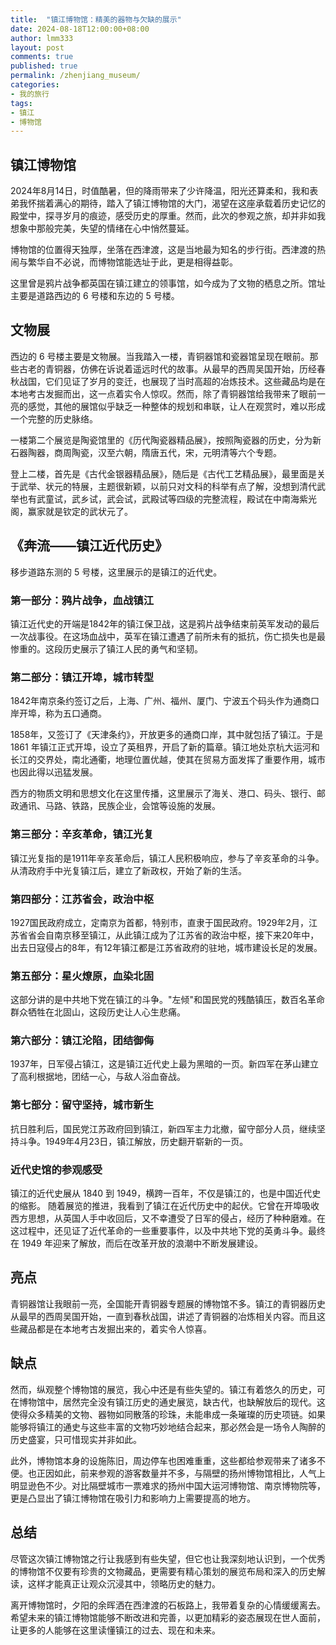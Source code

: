 ```yaml
---
title:  "镇江博物馆：精美的器物与欠缺的展示"
date: 2024-08-18T12:00:00+08:00
author: lmm333
layout: post
comments: true
published: true
permalink: /zhenjiang_museum/
categories:
- 我的旅行
tags:
- 镇江
- 博物馆
---
```


## 镇江博物馆

2024年8月14日，时值酷暑，但的降雨带来了少许降温，阳光还算柔和，我和表弟我怀揣着满心的期待，踏入了镇江博物馆的大门，渴望在这座承载着历史记忆的殿堂中，探寻岁月的痕迹，感受历史的厚重。然而，此次的参观之旅，却并非如我想象中那般完美，失望的情绪在心中悄然蔓延。

博物馆的位置得天独厚，坐落在西津渡，这是当地最为知名的步行街。西津渡的热闹与繁华自不必说，而博物馆能选址于此，更是相得益彰。

这里曾是鸦片战争都英国在镇江建立的领事馆，如今成为了文物的栖息之所。馆址主要是道路西边的 6 号楼和东边的 5 号楼。

## 文物展
西边的 6 号楼主要是文物展。当我踏入一楼，青铜器馆和瓷器馆呈现在眼前。那些古老的青铜器，仿佛在诉说着遥远时代的故事。从最早的西周吴国开始，历经春秋战国，它们见证了岁月的变迁，也展现了当时高超的冶炼技术。这些藏品均是在本地考古发掘而出，这一点着实令人惊叹。然而，除了青铜器馆给我带来了眼前一亮的感觉，其他的展馆似乎缺乏一种整体的规划和串联，让人在观赏时，难以形成一个完整的历史脉络。

一楼第二个展览是陶瓷馆里的《历代陶瓷器精品展》，按照陶瓷器的历史，分为新石器陶器，商周陶瓷，汉至六朝，隋唐五代，宋，元明清等六个专题。

登上二楼，首先是《古代金银器精品展》，随后是《古代工艺精品展》，最里面是关于武举、状元的特展，主题很新颖，以前只对文科的科举有点了解，没想到清代武举也有武童试，武乡试，武会试，武殿试等四级的完整流程，殿试在中南海紫光阁，赢家就是钦定的武状元了。

## 《奔流——镇江近代历史》

移步道路东测的 5 号楼，这里展示的是镇江的近代史。

### 第一部分：鸦片战争，血战镇江
镇江近代史的开端是1842年的镇江保卫战，这是鸦片战争结束前英军发动的最后一次战事役。在这场血战中，英军在镇江遭遇了前所未有的抵抗，伤亡损失也是最惨重的。这段历史展示了镇江人民的勇气和坚韧。

### 第二部分：镇江开埠，城市转型

1842年南京条约签订之后，上海、广州、福州、厦门、宁波五个码头作为通商口岸开埠，称为五口通商。

1858年，又签订了《天津条约》，开放更多的通商口岸，其中就包括了镇江。于是 1861 年镇江正式开埠，设立了英租界，开启了新的篇章。镇江地处京杭大运河和长江的交界处，南北通衢，地理位置优越，使其在贸易方面发挥了重要作用，城市也因此得以迅猛发展。

西方的物质文明和思想文化在这里传播，这里展示了海关、港口、码头、银行、邮政通讯、马路、铁路，民族企业，会馆等设施的发展。

### 第三部分：辛亥革命，镇江光复

镇江光复指的是1911年辛亥革命后，镇江人民积极响应，参与了辛亥革命的斗争。从清政府手中光复镇江后，建立了新政权，开始了新的生活。

### 第四部分：江苏省会，政治中枢

1927国民政府成立，定南京为首都，特别市，直隶于国民政府。1929年2月，江苏省省会自南京移至镇江，从此镇江成为了江苏省的政治中枢，接下来20年中，出去日寇侵占的8年，有12年镇江都是江苏省政府的驻地，城市建设长足的发展。

### 第五部分：星火燎原，血染北固

这部分讲的是中共地下党在镇江的斗争。"左倾"和国民党的残酷镇压，数百名革命群众牺牲在北固山，这段历史让人心生悲痛。

### 第六部分：镇江沦陷，团结御侮

1937年，日军侵占镇江，这是镇江近代史上最为黑暗的一页。新四军在茅山建立了高利根据地，团结一心，与敌人浴血奋战。

### 第七部分：留守坚持，城市新生

抗日胜利后，国民党江苏政府回到镇江，新四军主力北撤，留守部分人员，继续坚持斗争。1949年4月23日，镇江解放，历史翻开崭新的一页。

### 近代史馆的参观感受
镇江的近代史展从 1840 到 1949，横跨一百年，不仅是镇江的，也是中国近代史的缩影。 随着展览的推进，我看到了镇江在近代历史中的起伏。它曾在开埠吸收西方思想，从英国人手中收回后，又不幸遭受了日军的侵占，经历了种种磨难。在这过程中，还见证了近代革命的一些重要事件，以及中共地下党的英勇斗争。最终在 1949 年迎来了解放，而后在改革开放的浪潮中不断发展建设。

## 亮点
青铜器馆让我眼前一亮，全国能开青铜器专题展的博物馆不多。镇江的青铜器历史从最早的西周吴国开始，一直到春秋战国，讲述了青铜器的冶炼相关内容。而且这些藏品都是在本地考古发掘出来的，着实令人惊喜。

## 缺点
然而，纵观整个博物馆的展览，我心中还是有些失望的。镇江有着悠久的历史，可在博物馆中，居然完全没有镇江历史的通史展览，缺古代，也缺解放后的现代。这使得众多精美的文物、器物如同散落的珍珠，未能串成一条璀璨的历史项链。如果能够将镇江的通史与这些丰富的文物巧妙地结合起来，那必然会是一场令人陶醉的历史盛宴，只可惜现实并非如此。

此外，博物馆本身的设施陈旧，周边停车也困难重重，这些都给参观带来了诸多不便。也正因如此，前来参观的游客数量并不多，与隔壁的扬州博物馆相比，人气上明显逊色不少。对比隔壁城市一票难求的扬州中国大运河博物馆、南京博物院等，更是凸显出了镇江博物馆在吸引力和影响力上需要提高的地方。

## 总结
尽管这次镇江博物馆之行让我感到有些失望，但它也让我深刻地认识到，一个优秀的博物馆不仅要有珍贵的文物藏品，更需要有精心策划的展览布局和深入的历史解读，这样才能真正让观众沉浸其中，领略历史的魅力。

离开博物馆时，夕阳的余晖洒在西津渡的石板路上，我带着复杂的心情缓缓离去。希望未来的镇江博物馆能够不断改进和完善，以更加精彩的姿态展现在世人面前，让更多的人能够在这里读懂镇江的过去、现在和未来。
